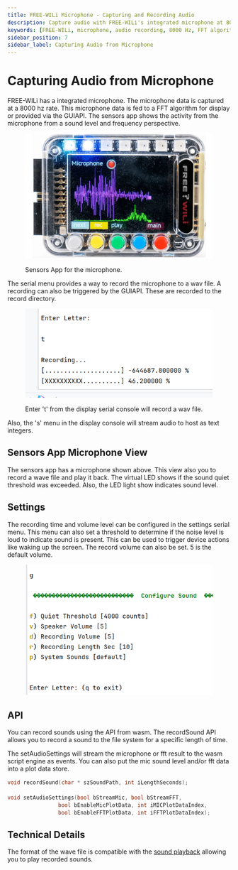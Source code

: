```yaml
---
title: FREE-WILi Microphone - Capturing and Recording Audio
description: Capture audio with FREE-WILi's integrated microphone at 8000 Hz. Record to WAV files via serial menu or GUIAPI. Configure recording time and volume.
keywords: [FREE-WILi, microphone, audio recording, 8000 Hz, FFT algorithm, GUI API, WAV file, audio capture, recording settings]
sidebar_position: 7
sidebar_label: Capturing Audio from Microphone
---
```


# Capturing Audio from Microphone

FREE-WILi has a integrated microphone. The microphone data is captured at a 8000 hz rate. This microphone data is fed to a FFT algorithm for display or provided via the GUIAPI. The sensors app shows the activity from the microphone from a sound level and frequency perspective.

<div class="text--center">

<figure>

![Sensors App for the microphone.](../../assets/sensors-app-microphone.webp "Sensors App for the microphone.")
<figcaption>Sensors App for the microphone.</figcaption>
</figure>
</div>

The serial menu provides a way to record the microphone to a wav file. A recording can also be triggered by the GUIAPI. These are recorded to the record directory.

<div class="text--center">

<figure>

![Enter 't' from the display serial console will record a wav file.](../../assets/record-data.png "Enter 't' from the display serial console will record a wav file.")
<figcaption>Enter 't' from the display serial console will record a wav file.</figcaption>
</figure>
</div>

Also, the 's' menu in the display console will stream audio to host as text integers.

## Sensors App Microphone View

The sensors app has a microphone shown above. This view also you to record a wave file and play it back. The virtual LED shows if the sound quiet threshold was exceeded. Also, the LED light show indicates sound level.


## Settings

The recording time and volume level can be configured in the settings serial menu. This menu can also set a threshold to determine if the noise level is loud to indicate sound is present. This can be used to trigger device actions like waking up the screen. The record volume can also be set. 5 is the default volume.

<div class="text--center">

<figure>

![settings-m](../../assets/settings-m.png "settings-m")
<figcaption></figcaption>
</figure>
</div>

## API

You can record sounds using the API from wasm. The recordSound API allows you to record a sound to the file system for a specific length of time. 

The setAudioSettings will stream the microphone or fft result to the wasm script engine as events. You can also put the mic sound level and/or fft data into a plot data store.

```C
void recordSound(char * szSoundPath, int iLengthSeconds);

void setAudioSettings(bool bStreamMic, bool bStreamFFT, 
				bool bEnableMicPlotData, int iMICPlotDataIndex, 
				bool bEnableFFTPlotData, int iFFTPlotDataIndex);
```

## Technical Details

The format of the wave file is compatible with the [sound playback](/scripting/gui-screen-buttons-and-lights/making-sounds/) allowing you to play recorded sounds.